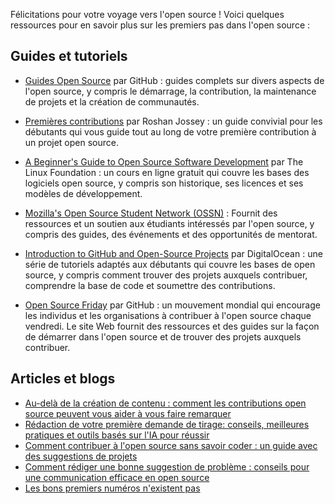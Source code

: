 Félicitations pour votre voyage vers l'open source ! Voici quelques ressources pour en savoir plus sur les premiers pas dans l'open source :

## Guides et tutoriels
- [Guides Open Source](https://opensource.guide/) par GitHub : guides complets sur divers aspects de l'open source, y compris le démarrage, la contribution, la maintenance de projets et la création de communautés.

- [Premières contributions](https://github.com/firstcontributions/first-contributions) par Roshan Jossey : un guide convivial pour les débutants qui vous guide tout au long de votre première contribution à un projet open source.

- [A Beginner's Guide to Open Source Software Development](https://training.linuxfoundation.org/training/beginners-guide-open-source-software-development/) par The Linux Foundation : un cours en ligne gratuit qui couvre les bases des logiciels open source, y compris son historique, ses licences et ses modèles de développement.

- [Mozilla's Open Source Student Network (OSSN)](https://community.mozilla.org/en/) : Fournit des ressources et un soutien aux étudiants intéressés par l'open source, y compris des guides, des événements et des opportunités de mentorat.

- [Introduction to GitHub and Open-Source Projects](https://www.digitalocean.com/community/tutorial_series/an-introduction-to-open-source) par DigitalOcean : une série de tutoriels adaptés aux débutants qui couvre les bases de open source, y compris comment trouver des projets auxquels contribuer, comprendre la base de code et soumettre des contributions.

- [Open Source Friday](https://opensourcefriday.com/) par GitHub : un mouvement mondial qui encourage les individus et les organisations à contribuer à l'open source chaque vendredi. Le site Web fournit des ressources et des guides sur la façon de démarrer dans l'open source et de trouver des projets auxquels contribuer.

## Articles et blogs
- [Au-delà de la création de contenu : comment les contributions open source peuvent vous aider à vous faire remarquer](https://dev.to/opensauced/beyond-content-creation-how-open-source-contributions-can-help-you-get-noticed-4l5n)
- [Rédaction de votre première demande de tirage: conseils, meilleures pratiques et outils basés sur l'IA pour réussir](https://dev.to/opensauced/writing-your-first-pull-request-tips-best-practices-and-ai-powered-tools-for-success-3bg9)
- [Comment contribuer à l'open source sans savoir coder : un guide avec des suggestions de projets](https://dev.to/opensauced/how-to-contribute-to-open-source-without-knowing-how-to-code-a-guide-with-project-suggestions-59e5)
- [Comment rédiger une bonne suggestion de problème : conseils pour une communication efficace en open source](https://dev.to/opensauced/how-to-contribute-to-open-source-without-knowing-how-to-code-a-guide-with-project-suggestions-59e5)
- [Les bons premiers numéros n'existent pas](https://opensauced.pizza/blog/good-first-issues-dont-exist)
